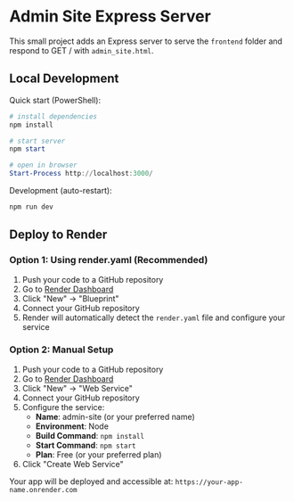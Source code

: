 # Admin Site Express Server

This small project adds an Express server to serve the `frontend` folder and respond to GET / with `admin_site.html`.

## Local Development

Quick start (PowerShell):

```powershell
# install dependencies
npm install

# start server
npm start

# open in browser
Start-Process http://localhost:3000/
```

Development (auto-restart):

```powershell
npm run dev
```

## Deploy to Render

### Option 1: Using render.yaml (Recommended)

1. Push your code to a GitHub repository
2. Go to [Render Dashboard](https://dashboard.render.com/)
3. Click "New" → "Blueprint"
4. Connect your GitHub repository
5. Render will automatically detect the `render.yaml` file and configure your service

### Option 2: Manual Setup

1. Push your code to a GitHub repository
2. Go to [Render Dashboard](https://dashboard.render.com/)
3. Click "New" → "Web Service"
4. Connect your GitHub repository
5. Configure the service:
   - **Name**: admin-site (or your preferred name)
   - **Environment**: Node
   - **Build Command**: `npm install`
   - **Start Command**: `npm start`
   - **Plan**: Free (or your preferred plan)
6. Click "Create Web Service"

Your app will be deployed and accessible at: `https://your-app-name.onrender.com`

